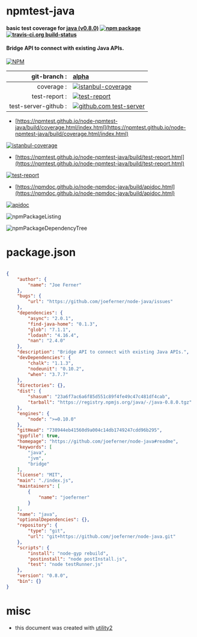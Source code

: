 # npmtest-java

#### basic test coverage for  [java (v0.8.0)](https://github.com/joeferner/node-java#readme)  [![npm package](https://img.shields.io/npm/v/npmtest-java.svg?style=flat-square)](https://www.npmjs.org/package/npmtest-java) [![travis-ci.org build-status](https://api.travis-ci.org/npmtest/node-npmtest-java.svg)](https://travis-ci.org/npmtest/node-npmtest-java)

#### Bridge API to connect with existing Java APIs.

[![NPM](https://nodei.co/npm/java.png?downloads=true&downloadRank=true&stars=true)](https://www.npmjs.com/package/java)

| git-branch : | [alpha](https://github.com/npmtest/node-npmtest-java/tree/alpha)|
|--:|:--|
| coverage : | [![istanbul-coverage](https://npmtest.github.io/node-npmtest-java/build/coverage.badge.svg)](https://npmtest.github.io/node-npmtest-java/build/coverage.html/index.html)|
| test-report : | [![test-report](https://npmtest.github.io/node-npmtest-java/build/test-report.badge.svg)](https://npmtest.github.io/node-npmtest-java/build/test-report.html)|
| test-server-github : | [![github.com test-server](https://npmtest.github.io/node-npmtest-java/GitHub-Mark-32px.png)](https://npmtest.github.io/node-npmtest-java/build/app/index.html) | | build-artifacts : | [![build-artifacts](https://npmtest.github.io/node-npmtest-java/glyphicons_144_folder_open.png)](https://github.com/npmtest/node-npmtest-java/tree/gh-pages/build)|

- [https://npmtest.github.io/node-npmtest-java/build/coverage.html/index.html](https://npmtest.github.io/node-npmtest-java/build/coverage.html/index.html)

[![istanbul-coverage](https://npmtest.github.io/node-npmtest-java/build/screenCapture.buildCi.browser.%252Ftmp%252Fbuild%252Fcoverage.lib.html.png)](https://npmtest.github.io/node-npmtest-java/build/coverage.html/index.html)

- [https://npmtest.github.io/node-npmtest-java/build/test-report.html](https://npmtest.github.io/node-npmtest-java/build/test-report.html)

[![test-report](https://npmtest.github.io/node-npmtest-java/build/screenCapture.buildCi.browser.%252Ftmp%252Fbuild%252Ftest-report.html.png)](https://npmtest.github.io/node-npmtest-java/build/test-report.html)

- [https://npmdoc.github.io/node-npmdoc-java/build/apidoc.html](https://npmdoc.github.io/node-npmdoc-java/build/apidoc.html)

[![apidoc](https://npmdoc.github.io/node-npmdoc-java/build/screenCapture.buildCi.browser.%252Ftmp%252Fbuild%252Fapidoc.html.png)](https://npmdoc.github.io/node-npmdoc-java/build/apidoc.html)

![npmPackageListing](https://npmtest.github.io/node-npmtest-java/build/screenCapture.npmPackageListing.svg)

![npmPackageDependencyTree](https://npmtest.github.io/node-npmtest-java/build/screenCapture.npmPackageDependencyTree.svg)



# package.json

```json

{
    "author": {
        "name": "Joe Ferner"
    },
    "bugs": {
        "url": "https://github.com/joeferner/node-java/issues"
    },
    "dependencies": {
        "async": "2.0.1",
        "find-java-home": "0.1.3",
        "glob": "7.1.1",
        "lodash": "4.16.4",
        "nan": "2.4.0"
    },
    "description": "Bridge API to connect with existing Java APIs.",
    "devDependencies": {
        "chalk": "1.1.3",
        "nodeunit": "0.10.2",
        "when": "3.7.7"
    },
    "directories": {},
    "dist": {
        "shasum": "23a6f7ac6a6f85d551c89f4fe49c47c481df4cab",
        "tarball": "https://registry.npmjs.org/java/-/java-0.8.0.tgz"
    },
    "engines": {
        "node": ">=0.10.0"
    },
    "gitHead": "738944eb41560d9a004c14db1749247cdd96b295",
    "gypfile": true,
    "homepage": "https://github.com/joeferner/node-java#readme",
    "keywords": [
        "java",
        "jvm",
        "bridge"
    ],
    "license": "MIT",
    "main": "./index.js",
    "maintainers": [
        {
            "name": "joeferner"
        }
    ],
    "name": "java",
    "optionalDependencies": {},
    "repository": {
        "type": "git",
        "url": "git+https://github.com/joeferner/node-java.git"
    },
    "scripts": {
        "install": "node-gyp rebuild",
        "postinstall": "node postInstall.js",
        "test": "node testRunner.js"
    },
    "version": "0.8.0",
    "bin": {}
}
```



# misc
- this document was created with [utility2](https://github.com/kaizhu256/node-utility2)
